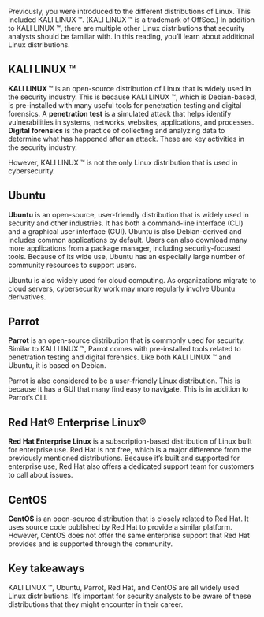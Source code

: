 Previously, you were introduced to the different distributions of Linux. This included KALI LINUX ™. (KALI LINUX ™ is a trademark of OffSec.) In addition to KALI LINUX ™, there are multiple other Linux distributions that security analysts should be familiar with. In this reading, you’ll learn about additional Linux distributions.

## KALI LINUX ™

**KALI LINUX ™** is an open-source distribution of Linux that is widely used in the security industry. This is because KALI LINUX ™, which is Debian-based, is pre-installed with many useful tools for penetration testing and digital forensics. A **penetration test** is a simulated attack that helps identify vulnerabilities in systems, networks, websites, applications, and processes. **Digital forensics** is the practice of collecting and analyzing data to determine what has happened after an attack. These are key activities in the security industry. 

However, KALI LINUX ™ is not the only Linux distribution that is used in cybersecurity. 

## Ubuntu

**Ubuntu** is an open-source, user-friendly distribution that is widely used in security and other industries. It has both a command-line interface (CLI) and a graphical user interface (GUI). Ubuntu is also Debian-derived and includes common applications by default. Users can also download many more applications from a package manager, including security-focused tools. Because of its wide use, Ubuntu has an especially large number of community resources to support users.

Ubuntu is also widely used for cloud computing. As organizations migrate to cloud servers, cybersecurity work may more regularly involve Ubuntu derivatives.

## Parrot

**Parrot** is an open-source distribution that is commonly used for security. Similar to KALI LINUX ™, Parrot comes with pre-installed tools related to penetration testing and digital forensics. Like both KALI LINUX ™ and Ubuntu, it is based on Debian.

Parrot is also considered to be a user-friendly Linux distribution. This is because it has a GUI that many find easy to navigate. This is in addition to Parrot’s CLI.

## Red Hat® Enterprise Linux®

**Red Hat Enterprise Linux** is a subscription-based distribution of Linux built for enterprise use. Red Hat is not free, which is a major difference from the previously mentioned distributions. Because it’s built and supported for enterprise use, Red Hat also offers a dedicated support team for customers to call about issues.

## CentOS

**CentOS** is an open-source distribution that is closely related to Red Hat. It uses source code published by Red Hat to provide a similar platform. However, CentOS does not offer the same enterprise support that Red Hat provides and is supported through the community.

## Key takeaways

KALI LINUX ™, Ubuntu, Parrot, Red Hat, and CentOS are all widely used Linux distributions. It’s important for security analysts to be aware of these distributions that they might encounter in their career.